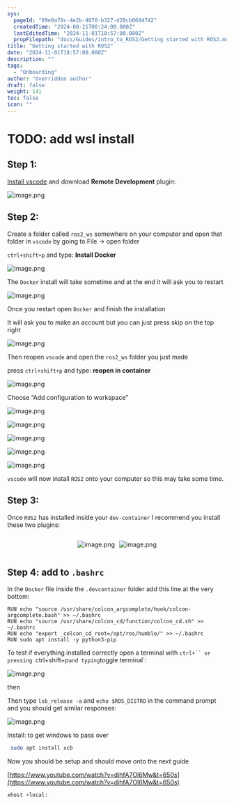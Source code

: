 ```yaml
---
sys:
  pageId: "89e0a78c-4e2b-4070-b327-d28cb0694742"
  createdTime: "2024-08-21T00:24:00.000Z"
  lastEditedTime: "2024-11-01T18:57:00.000Z"
  propFilepath: "docs/Guides/intro_to_ROS2/Getting started with ROS2.md"
title: "Getting started with ROS2"
date: "2024-11-01T18:57:00.000Z"
description: ""
tags:
  - "Onboarding"
author: "Overridden author"
draft: false
weight: 141
toc: false
icon: ""
---
```


# TODO: add wsl install

## Step 1:

[Install vscode](https://code.visualstudio.com/download) and download **Remote Development** plugin:

![image.png](https://prod-files-secure.s3.us-west-2.amazonaws.com/d518164a-d88e-44d1-a4ee-3adb3bd8bce0/efb52993-1881-4a40-b95e-6f020334f022/image.png?X-Amz-Algorithm=AWS4-HMAC-SHA256&X-Amz-Content-Sha256=UNSIGNED-PAYLOAD&X-Amz-Credential=ASIAZI2LB466QODP7YIP%2F20250212%2Fus-west-2%2Fs3%2Faws4_request&X-Amz-Date=20250212T200836Z&X-Amz-Expires=3600&X-Amz-Security-Token=IQoJb3JpZ2luX2VjENz%2F%2F%2F%2F%2F%2F%2F%2F%2F%2FwEaCXVzLXdlc3QtMiJHMEUCIBJ6L8rMQkT5SrwevkPlXD4SJMOQ2PPqfOxIAPHSSbliAiEAvQE9yI8Hk496Ewd9nQgHngvg58zUF07Hb8KyFsyZQb4qiAQI9f%2F%2F%2F%2F%2F%2F%2F%2F%2F%2FARAAGgw2Mzc0MjMxODM4MDUiDDI2RfCq3K7krcnxASrcA5VSJy%2BQ1mJkGRD2vC04EBFh4nnAYQUanmgyTVqPLqxxyskxWykz8gUI2KBKWUi1nifUxqS7SK8o%2BQiZcl4M55iMPuR5cs0fOv5L%2FmNIDozMv4KVeEEx9pjjSS9ese7xniYLnyl%2BHDpGWJJXXVmFeb9z4bIhMCtsRy5mM%2B7MBjEw7vle8k8lJx5liG4JEB33scM%2FicK0plD3Bo%2FobWujZ38tyqPdUfhEu2botdNmhmg0SRHMfP56yRNgub3XjnTrXeI96AZ1auH8XrWzUhTDU0vOK9%2FJWK8S8lKiMi2kt8G8aGS%2FX9UjtnlXmW4IhQUE1Swq3ZDpCmes9riHQVhgPe%2B8EhMh9PdxdcSi9%2BT91WkPGJ6nm15zbO5XLsgAFlB1ER9maARZf7gcDlVd0aCXRbuVCccFroXwVj%2F%2FajJlUCx58iG2dBL6E2jYgBgOKaK8j0fUfAuDMVBgvFbLCYnYuB0%2Fh%2F%2BlMt%2Bg%2BPS590YFq%2BL12OwMfYcj9su1BpdXuJV02eLqPbKf9G3XOHjqyZuHL4d0xokxBOWZlV%2FSX163O4Iqd2veiCHaWtj7lLfMNoEV6X9lGLAn08cmoYqCUhcfJahHhvDvH1%2FwTqzeFTw1NzKloYJBMQ2Zq2y984GFMNDzs70GOqUBDKfE%2B8BkJrz6wuzJJ7kONtXAZr76j%2F4locSYTEA3wo8%2F0TJQnnuLH9VtTnrT3X%2BhAmNnVgZERshRBg%2FYni%2BfqPC8PCjEtxmwxbGhtFsCtHR17Qz1QiUE%2Fr4dFuSEayzIsr%2F3FikVUO9cu5emPUIR2S29qf5l7S3sJmCIwfjRn4dGR685DWbaj51CnsKKamThGzvMLJVL86my7TpivoQ9KRfaslZo&X-Amz-Signature=0c47c6dc9f547144a8a02c45c445240c9dabb6d500988f036b76ab0c808ebcc7&X-Amz-SignedHeaders=host&x-id=GetObject)

## Step 2:

Create a folder called `ros2_ws` somewhere on your computer and open that folder in `vscode` by going to File → open folder 

`ctrl+shift+p` and type: **Install Docker**

![image.png](https://prod-files-secure.s3.us-west-2.amazonaws.com/d518164a-d88e-44d1-a4ee-3adb3bd8bce0/2269dc0e-1cd5-47ff-bceb-c04ad9b2eab0/image.png?X-Amz-Algorithm=AWS4-HMAC-SHA256&X-Amz-Content-Sha256=UNSIGNED-PAYLOAD&X-Amz-Credential=ASIAZI2LB466QODP7YIP%2F20250212%2Fus-west-2%2Fs3%2Faws4_request&X-Amz-Date=20250212T200836Z&X-Amz-Expires=3600&X-Amz-Security-Token=IQoJb3JpZ2luX2VjENz%2F%2F%2F%2F%2F%2F%2F%2F%2F%2FwEaCXVzLXdlc3QtMiJHMEUCIBJ6L8rMQkT5SrwevkPlXD4SJMOQ2PPqfOxIAPHSSbliAiEAvQE9yI8Hk496Ewd9nQgHngvg58zUF07Hb8KyFsyZQb4qiAQI9f%2F%2F%2F%2F%2F%2F%2F%2F%2F%2FARAAGgw2Mzc0MjMxODM4MDUiDDI2RfCq3K7krcnxASrcA5VSJy%2BQ1mJkGRD2vC04EBFh4nnAYQUanmgyTVqPLqxxyskxWykz8gUI2KBKWUi1nifUxqS7SK8o%2BQiZcl4M55iMPuR5cs0fOv5L%2FmNIDozMv4KVeEEx9pjjSS9ese7xniYLnyl%2BHDpGWJJXXVmFeb9z4bIhMCtsRy5mM%2B7MBjEw7vle8k8lJx5liG4JEB33scM%2FicK0plD3Bo%2FobWujZ38tyqPdUfhEu2botdNmhmg0SRHMfP56yRNgub3XjnTrXeI96AZ1auH8XrWzUhTDU0vOK9%2FJWK8S8lKiMi2kt8G8aGS%2FX9UjtnlXmW4IhQUE1Swq3ZDpCmes9riHQVhgPe%2B8EhMh9PdxdcSi9%2BT91WkPGJ6nm15zbO5XLsgAFlB1ER9maARZf7gcDlVd0aCXRbuVCccFroXwVj%2F%2FajJlUCx58iG2dBL6E2jYgBgOKaK8j0fUfAuDMVBgvFbLCYnYuB0%2Fh%2F%2BlMt%2Bg%2BPS590YFq%2BL12OwMfYcj9su1BpdXuJV02eLqPbKf9G3XOHjqyZuHL4d0xokxBOWZlV%2FSX163O4Iqd2veiCHaWtj7lLfMNoEV6X9lGLAn08cmoYqCUhcfJahHhvDvH1%2FwTqzeFTw1NzKloYJBMQ2Zq2y984GFMNDzs70GOqUBDKfE%2B8BkJrz6wuzJJ7kONtXAZr76j%2F4locSYTEA3wo8%2F0TJQnnuLH9VtTnrT3X%2BhAmNnVgZERshRBg%2FYni%2BfqPC8PCjEtxmwxbGhtFsCtHR17Qz1QiUE%2Fr4dFuSEayzIsr%2F3FikVUO9cu5emPUIR2S29qf5l7S3sJmCIwfjRn4dGR685DWbaj51CnsKKamThGzvMLJVL86my7TpivoQ9KRfaslZo&X-Amz-Signature=cd3ffb2f9bee2881eff8f720d4ef8957e402f45d0c3dba301fdc200cb8a806c9&X-Amz-SignedHeaders=host&x-id=GetObject)

The `Docker` install will take sometime and at the end it will ask you to restart

![image.png](https://prod-files-secure.s3.us-west-2.amazonaws.com/d518164a-d88e-44d1-a4ee-3adb3bd8bce0/ed233f78-be33-4b1f-b89c-9c346c0e961e/image.png?X-Amz-Algorithm=AWS4-HMAC-SHA256&X-Amz-Content-Sha256=UNSIGNED-PAYLOAD&X-Amz-Credential=ASIAZI2LB466QODP7YIP%2F20250212%2Fus-west-2%2Fs3%2Faws4_request&X-Amz-Date=20250212T200836Z&X-Amz-Expires=3600&X-Amz-Security-Token=IQoJb3JpZ2luX2VjENz%2F%2F%2F%2F%2F%2F%2F%2F%2F%2FwEaCXVzLXdlc3QtMiJHMEUCIBJ6L8rMQkT5SrwevkPlXD4SJMOQ2PPqfOxIAPHSSbliAiEAvQE9yI8Hk496Ewd9nQgHngvg58zUF07Hb8KyFsyZQb4qiAQI9f%2F%2F%2F%2F%2F%2F%2F%2F%2F%2FARAAGgw2Mzc0MjMxODM4MDUiDDI2RfCq3K7krcnxASrcA5VSJy%2BQ1mJkGRD2vC04EBFh4nnAYQUanmgyTVqPLqxxyskxWykz8gUI2KBKWUi1nifUxqS7SK8o%2BQiZcl4M55iMPuR5cs0fOv5L%2FmNIDozMv4KVeEEx9pjjSS9ese7xniYLnyl%2BHDpGWJJXXVmFeb9z4bIhMCtsRy5mM%2B7MBjEw7vle8k8lJx5liG4JEB33scM%2FicK0plD3Bo%2FobWujZ38tyqPdUfhEu2botdNmhmg0SRHMfP56yRNgub3XjnTrXeI96AZ1auH8XrWzUhTDU0vOK9%2FJWK8S8lKiMi2kt8G8aGS%2FX9UjtnlXmW4IhQUE1Swq3ZDpCmes9riHQVhgPe%2B8EhMh9PdxdcSi9%2BT91WkPGJ6nm15zbO5XLsgAFlB1ER9maARZf7gcDlVd0aCXRbuVCccFroXwVj%2F%2FajJlUCx58iG2dBL6E2jYgBgOKaK8j0fUfAuDMVBgvFbLCYnYuB0%2Fh%2F%2BlMt%2Bg%2BPS590YFq%2BL12OwMfYcj9su1BpdXuJV02eLqPbKf9G3XOHjqyZuHL4d0xokxBOWZlV%2FSX163O4Iqd2veiCHaWtj7lLfMNoEV6X9lGLAn08cmoYqCUhcfJahHhvDvH1%2FwTqzeFTw1NzKloYJBMQ2Zq2y984GFMNDzs70GOqUBDKfE%2B8BkJrz6wuzJJ7kONtXAZr76j%2F4locSYTEA3wo8%2F0TJQnnuLH9VtTnrT3X%2BhAmNnVgZERshRBg%2FYni%2BfqPC8PCjEtxmwxbGhtFsCtHR17Qz1QiUE%2Fr4dFuSEayzIsr%2F3FikVUO9cu5emPUIR2S29qf5l7S3sJmCIwfjRn4dGR685DWbaj51CnsKKamThGzvMLJVL86my7TpivoQ9KRfaslZo&X-Amz-Signature=302dca057107f06c00cbd31f851715af7c211c9ab8467e92e6bfbc8ed7d1518e&X-Amz-SignedHeaders=host&x-id=GetObject)

Once you restart open `Docker` and finish the installation

It will ask you to make an account but you can just press skip on the top right

![image.png](https://prod-files-secure.s3.us-west-2.amazonaws.com/d518164a-d88e-44d1-a4ee-3adb3bd8bce0/21010ad9-1659-4fd9-9f59-9932a09b2a3d/image.png?X-Amz-Algorithm=AWS4-HMAC-SHA256&X-Amz-Content-Sha256=UNSIGNED-PAYLOAD&X-Amz-Credential=ASIAZI2LB466QODP7YIP%2F20250212%2Fus-west-2%2Fs3%2Faws4_request&X-Amz-Date=20250212T200836Z&X-Amz-Expires=3600&X-Amz-Security-Token=IQoJb3JpZ2luX2VjENz%2F%2F%2F%2F%2F%2F%2F%2F%2F%2FwEaCXVzLXdlc3QtMiJHMEUCIBJ6L8rMQkT5SrwevkPlXD4SJMOQ2PPqfOxIAPHSSbliAiEAvQE9yI8Hk496Ewd9nQgHngvg58zUF07Hb8KyFsyZQb4qiAQI9f%2F%2F%2F%2F%2F%2F%2F%2F%2F%2FARAAGgw2Mzc0MjMxODM4MDUiDDI2RfCq3K7krcnxASrcA5VSJy%2BQ1mJkGRD2vC04EBFh4nnAYQUanmgyTVqPLqxxyskxWykz8gUI2KBKWUi1nifUxqS7SK8o%2BQiZcl4M55iMPuR5cs0fOv5L%2FmNIDozMv4KVeEEx9pjjSS9ese7xniYLnyl%2BHDpGWJJXXVmFeb9z4bIhMCtsRy5mM%2B7MBjEw7vle8k8lJx5liG4JEB33scM%2FicK0plD3Bo%2FobWujZ38tyqPdUfhEu2botdNmhmg0SRHMfP56yRNgub3XjnTrXeI96AZ1auH8XrWzUhTDU0vOK9%2FJWK8S8lKiMi2kt8G8aGS%2FX9UjtnlXmW4IhQUE1Swq3ZDpCmes9riHQVhgPe%2B8EhMh9PdxdcSi9%2BT91WkPGJ6nm15zbO5XLsgAFlB1ER9maARZf7gcDlVd0aCXRbuVCccFroXwVj%2F%2FajJlUCx58iG2dBL6E2jYgBgOKaK8j0fUfAuDMVBgvFbLCYnYuB0%2Fh%2F%2BlMt%2Bg%2BPS590YFq%2BL12OwMfYcj9su1BpdXuJV02eLqPbKf9G3XOHjqyZuHL4d0xokxBOWZlV%2FSX163O4Iqd2veiCHaWtj7lLfMNoEV6X9lGLAn08cmoYqCUhcfJahHhvDvH1%2FwTqzeFTw1NzKloYJBMQ2Zq2y984GFMNDzs70GOqUBDKfE%2B8BkJrz6wuzJJ7kONtXAZr76j%2F4locSYTEA3wo8%2F0TJQnnuLH9VtTnrT3X%2BhAmNnVgZERshRBg%2FYni%2BfqPC8PCjEtxmwxbGhtFsCtHR17Qz1QiUE%2Fr4dFuSEayzIsr%2F3FikVUO9cu5emPUIR2S29qf5l7S3sJmCIwfjRn4dGR685DWbaj51CnsKKamThGzvMLJVL86my7TpivoQ9KRfaslZo&X-Amz-Signature=27e4480533a179fbc12691b6f307daf99968ad3817f4e9fbc0623f4aa12d9a97&X-Amz-SignedHeaders=host&x-id=GetObject)

Then reopen `vscode` and open the `ros2_ws` folder you just made

press `ctrl+shift+p` and type: **reopen in container**

![image.png](https://prod-files-secure.s3.us-west-2.amazonaws.com/d518164a-d88e-44d1-a4ee-3adb3bd8bce0/4e93b8c2-41ad-488c-8095-c74205196118/image.png?X-Amz-Algorithm=AWS4-HMAC-SHA256&X-Amz-Content-Sha256=UNSIGNED-PAYLOAD&X-Amz-Credential=ASIAZI2LB466QODP7YIP%2F20250212%2Fus-west-2%2Fs3%2Faws4_request&X-Amz-Date=20250212T200836Z&X-Amz-Expires=3600&X-Amz-Security-Token=IQoJb3JpZ2luX2VjENz%2F%2F%2F%2F%2F%2F%2F%2F%2F%2FwEaCXVzLXdlc3QtMiJHMEUCIBJ6L8rMQkT5SrwevkPlXD4SJMOQ2PPqfOxIAPHSSbliAiEAvQE9yI8Hk496Ewd9nQgHngvg58zUF07Hb8KyFsyZQb4qiAQI9f%2F%2F%2F%2F%2F%2F%2F%2F%2F%2FARAAGgw2Mzc0MjMxODM4MDUiDDI2RfCq3K7krcnxASrcA5VSJy%2BQ1mJkGRD2vC04EBFh4nnAYQUanmgyTVqPLqxxyskxWykz8gUI2KBKWUi1nifUxqS7SK8o%2BQiZcl4M55iMPuR5cs0fOv5L%2FmNIDozMv4KVeEEx9pjjSS9ese7xniYLnyl%2BHDpGWJJXXVmFeb9z4bIhMCtsRy5mM%2B7MBjEw7vle8k8lJx5liG4JEB33scM%2FicK0plD3Bo%2FobWujZ38tyqPdUfhEu2botdNmhmg0SRHMfP56yRNgub3XjnTrXeI96AZ1auH8XrWzUhTDU0vOK9%2FJWK8S8lKiMi2kt8G8aGS%2FX9UjtnlXmW4IhQUE1Swq3ZDpCmes9riHQVhgPe%2B8EhMh9PdxdcSi9%2BT91WkPGJ6nm15zbO5XLsgAFlB1ER9maARZf7gcDlVd0aCXRbuVCccFroXwVj%2F%2FajJlUCx58iG2dBL6E2jYgBgOKaK8j0fUfAuDMVBgvFbLCYnYuB0%2Fh%2F%2BlMt%2Bg%2BPS590YFq%2BL12OwMfYcj9su1BpdXuJV02eLqPbKf9G3XOHjqyZuHL4d0xokxBOWZlV%2FSX163O4Iqd2veiCHaWtj7lLfMNoEV6X9lGLAn08cmoYqCUhcfJahHhvDvH1%2FwTqzeFTw1NzKloYJBMQ2Zq2y984GFMNDzs70GOqUBDKfE%2B8BkJrz6wuzJJ7kONtXAZr76j%2F4locSYTEA3wo8%2F0TJQnnuLH9VtTnrT3X%2BhAmNnVgZERshRBg%2FYni%2BfqPC8PCjEtxmwxbGhtFsCtHR17Qz1QiUE%2Fr4dFuSEayzIsr%2F3FikVUO9cu5emPUIR2S29qf5l7S3sJmCIwfjRn4dGR685DWbaj51CnsKKamThGzvMLJVL86my7TpivoQ9KRfaslZo&X-Amz-Signature=3d3f3f715dd77d31e2897dcb68c713cb1ffcaf609926bfa9f89059cc27cfb58e&X-Amz-SignedHeaders=host&x-id=GetObject)

Choose “Add configuration to workspace”

![image.png](https://prod-files-secure.s3.us-west-2.amazonaws.com/d518164a-d88e-44d1-a4ee-3adb3bd8bce0/9560b282-5060-4989-ba37-97e7b2c22476/image.png?X-Amz-Algorithm=AWS4-HMAC-SHA256&X-Amz-Content-Sha256=UNSIGNED-PAYLOAD&X-Amz-Credential=ASIAZI2LB466QODP7YIP%2F20250212%2Fus-west-2%2Fs3%2Faws4_request&X-Amz-Date=20250212T200836Z&X-Amz-Expires=3600&X-Amz-Security-Token=IQoJb3JpZ2luX2VjENz%2F%2F%2F%2F%2F%2F%2F%2F%2F%2FwEaCXVzLXdlc3QtMiJHMEUCIBJ6L8rMQkT5SrwevkPlXD4SJMOQ2PPqfOxIAPHSSbliAiEAvQE9yI8Hk496Ewd9nQgHngvg58zUF07Hb8KyFsyZQb4qiAQI9f%2F%2F%2F%2F%2F%2F%2F%2F%2F%2FARAAGgw2Mzc0MjMxODM4MDUiDDI2RfCq3K7krcnxASrcA5VSJy%2BQ1mJkGRD2vC04EBFh4nnAYQUanmgyTVqPLqxxyskxWykz8gUI2KBKWUi1nifUxqS7SK8o%2BQiZcl4M55iMPuR5cs0fOv5L%2FmNIDozMv4KVeEEx9pjjSS9ese7xniYLnyl%2BHDpGWJJXXVmFeb9z4bIhMCtsRy5mM%2B7MBjEw7vle8k8lJx5liG4JEB33scM%2FicK0plD3Bo%2FobWujZ38tyqPdUfhEu2botdNmhmg0SRHMfP56yRNgub3XjnTrXeI96AZ1auH8XrWzUhTDU0vOK9%2FJWK8S8lKiMi2kt8G8aGS%2FX9UjtnlXmW4IhQUE1Swq3ZDpCmes9riHQVhgPe%2B8EhMh9PdxdcSi9%2BT91WkPGJ6nm15zbO5XLsgAFlB1ER9maARZf7gcDlVd0aCXRbuVCccFroXwVj%2F%2FajJlUCx58iG2dBL6E2jYgBgOKaK8j0fUfAuDMVBgvFbLCYnYuB0%2Fh%2F%2BlMt%2Bg%2BPS590YFq%2BL12OwMfYcj9su1BpdXuJV02eLqPbKf9G3XOHjqyZuHL4d0xokxBOWZlV%2FSX163O4Iqd2veiCHaWtj7lLfMNoEV6X9lGLAn08cmoYqCUhcfJahHhvDvH1%2FwTqzeFTw1NzKloYJBMQ2Zq2y984GFMNDzs70GOqUBDKfE%2B8BkJrz6wuzJJ7kONtXAZr76j%2F4locSYTEA3wo8%2F0TJQnnuLH9VtTnrT3X%2BhAmNnVgZERshRBg%2FYni%2BfqPC8PCjEtxmwxbGhtFsCtHR17Qz1QiUE%2Fr4dFuSEayzIsr%2F3FikVUO9cu5emPUIR2S29qf5l7S3sJmCIwfjRn4dGR685DWbaj51CnsKKamThGzvMLJVL86my7TpivoQ9KRfaslZo&X-Amz-Signature=78f7f72e49192c559616d84f6f9a026a5895b27d5e7d1313d430f3f7d677d407&X-Amz-SignedHeaders=host&x-id=GetObject)

![image.png](https://prod-files-secure.s3.us-west-2.amazonaws.com/d518164a-d88e-44d1-a4ee-3adb3bd8bce0/2ee63f81-886b-48e8-a553-dc6e5eac99e4/image.png?X-Amz-Algorithm=AWS4-HMAC-SHA256&X-Amz-Content-Sha256=UNSIGNED-PAYLOAD&X-Amz-Credential=ASIAZI2LB466QODP7YIP%2F20250212%2Fus-west-2%2Fs3%2Faws4_request&X-Amz-Date=20250212T200836Z&X-Amz-Expires=3600&X-Amz-Security-Token=IQoJb3JpZ2luX2VjENz%2F%2F%2F%2F%2F%2F%2F%2F%2F%2FwEaCXVzLXdlc3QtMiJHMEUCIBJ6L8rMQkT5SrwevkPlXD4SJMOQ2PPqfOxIAPHSSbliAiEAvQE9yI8Hk496Ewd9nQgHngvg58zUF07Hb8KyFsyZQb4qiAQI9f%2F%2F%2F%2F%2F%2F%2F%2F%2F%2FARAAGgw2Mzc0MjMxODM4MDUiDDI2RfCq3K7krcnxASrcA5VSJy%2BQ1mJkGRD2vC04EBFh4nnAYQUanmgyTVqPLqxxyskxWykz8gUI2KBKWUi1nifUxqS7SK8o%2BQiZcl4M55iMPuR5cs0fOv5L%2FmNIDozMv4KVeEEx9pjjSS9ese7xniYLnyl%2BHDpGWJJXXVmFeb9z4bIhMCtsRy5mM%2B7MBjEw7vle8k8lJx5liG4JEB33scM%2FicK0plD3Bo%2FobWujZ38tyqPdUfhEu2botdNmhmg0SRHMfP56yRNgub3XjnTrXeI96AZ1auH8XrWzUhTDU0vOK9%2FJWK8S8lKiMi2kt8G8aGS%2FX9UjtnlXmW4IhQUE1Swq3ZDpCmes9riHQVhgPe%2B8EhMh9PdxdcSi9%2BT91WkPGJ6nm15zbO5XLsgAFlB1ER9maARZf7gcDlVd0aCXRbuVCccFroXwVj%2F%2FajJlUCx58iG2dBL6E2jYgBgOKaK8j0fUfAuDMVBgvFbLCYnYuB0%2Fh%2F%2BlMt%2Bg%2BPS590YFq%2BL12OwMfYcj9su1BpdXuJV02eLqPbKf9G3XOHjqyZuHL4d0xokxBOWZlV%2FSX163O4Iqd2veiCHaWtj7lLfMNoEV6X9lGLAn08cmoYqCUhcfJahHhvDvH1%2FwTqzeFTw1NzKloYJBMQ2Zq2y984GFMNDzs70GOqUBDKfE%2B8BkJrz6wuzJJ7kONtXAZr76j%2F4locSYTEA3wo8%2F0TJQnnuLH9VtTnrT3X%2BhAmNnVgZERshRBg%2FYni%2BfqPC8PCjEtxmwxbGhtFsCtHR17Qz1QiUE%2Fr4dFuSEayzIsr%2F3FikVUO9cu5emPUIR2S29qf5l7S3sJmCIwfjRn4dGR685DWbaj51CnsKKamThGzvMLJVL86my7TpivoQ9KRfaslZo&X-Amz-Signature=d52c188f2448edb47abf8459c9eecf3e8fcd7a580a882778e51006a5bbc6a187&X-Amz-SignedHeaders=host&x-id=GetObject)

![image.png](https://prod-files-secure.s3.us-west-2.amazonaws.com/d518164a-d88e-44d1-a4ee-3adb3bd8bce0/ae1580b2-b048-407e-aed9-b584224a7a04/image.png?X-Amz-Algorithm=AWS4-HMAC-SHA256&X-Amz-Content-Sha256=UNSIGNED-PAYLOAD&X-Amz-Credential=ASIAZI2LB466QODP7YIP%2F20250212%2Fus-west-2%2Fs3%2Faws4_request&X-Amz-Date=20250212T200836Z&X-Amz-Expires=3600&X-Amz-Security-Token=IQoJb3JpZ2luX2VjENz%2F%2F%2F%2F%2F%2F%2F%2F%2F%2FwEaCXVzLXdlc3QtMiJHMEUCIBJ6L8rMQkT5SrwevkPlXD4SJMOQ2PPqfOxIAPHSSbliAiEAvQE9yI8Hk496Ewd9nQgHngvg58zUF07Hb8KyFsyZQb4qiAQI9f%2F%2F%2F%2F%2F%2F%2F%2F%2F%2FARAAGgw2Mzc0MjMxODM4MDUiDDI2RfCq3K7krcnxASrcA5VSJy%2BQ1mJkGRD2vC04EBFh4nnAYQUanmgyTVqPLqxxyskxWykz8gUI2KBKWUi1nifUxqS7SK8o%2BQiZcl4M55iMPuR5cs0fOv5L%2FmNIDozMv4KVeEEx9pjjSS9ese7xniYLnyl%2BHDpGWJJXXVmFeb9z4bIhMCtsRy5mM%2B7MBjEw7vle8k8lJx5liG4JEB33scM%2FicK0plD3Bo%2FobWujZ38tyqPdUfhEu2botdNmhmg0SRHMfP56yRNgub3XjnTrXeI96AZ1auH8XrWzUhTDU0vOK9%2FJWK8S8lKiMi2kt8G8aGS%2FX9UjtnlXmW4IhQUE1Swq3ZDpCmes9riHQVhgPe%2B8EhMh9PdxdcSi9%2BT91WkPGJ6nm15zbO5XLsgAFlB1ER9maARZf7gcDlVd0aCXRbuVCccFroXwVj%2F%2FajJlUCx58iG2dBL6E2jYgBgOKaK8j0fUfAuDMVBgvFbLCYnYuB0%2Fh%2F%2BlMt%2Bg%2BPS590YFq%2BL12OwMfYcj9su1BpdXuJV02eLqPbKf9G3XOHjqyZuHL4d0xokxBOWZlV%2FSX163O4Iqd2veiCHaWtj7lLfMNoEV6X9lGLAn08cmoYqCUhcfJahHhvDvH1%2FwTqzeFTw1NzKloYJBMQ2Zq2y984GFMNDzs70GOqUBDKfE%2B8BkJrz6wuzJJ7kONtXAZr76j%2F4locSYTEA3wo8%2F0TJQnnuLH9VtTnrT3X%2BhAmNnVgZERshRBg%2FYni%2BfqPC8PCjEtxmwxbGhtFsCtHR17Qz1QiUE%2Fr4dFuSEayzIsr%2F3FikVUO9cu5emPUIR2S29qf5l7S3sJmCIwfjRn4dGR685DWbaj51CnsKKamThGzvMLJVL86my7TpivoQ9KRfaslZo&X-Amz-Signature=e8f7743d10faf572cddd59b0bb2e95ed61c0d985f213525802447481c6b1c357&X-Amz-SignedHeaders=host&x-id=GetObject)

![image.png](https://prod-files-secure.s3.us-west-2.amazonaws.com/d518164a-d88e-44d1-a4ee-3adb3bd8bce0/53255b28-f75e-430f-b9e3-c0ac8577e42b/image.png?X-Amz-Algorithm=AWS4-HMAC-SHA256&X-Amz-Content-Sha256=UNSIGNED-PAYLOAD&X-Amz-Credential=ASIAZI2LB466QODP7YIP%2F20250212%2Fus-west-2%2Fs3%2Faws4_request&X-Amz-Date=20250212T200836Z&X-Amz-Expires=3600&X-Amz-Security-Token=IQoJb3JpZ2luX2VjENz%2F%2F%2F%2F%2F%2F%2F%2F%2F%2FwEaCXVzLXdlc3QtMiJHMEUCIBJ6L8rMQkT5SrwevkPlXD4SJMOQ2PPqfOxIAPHSSbliAiEAvQE9yI8Hk496Ewd9nQgHngvg58zUF07Hb8KyFsyZQb4qiAQI9f%2F%2F%2F%2F%2F%2F%2F%2F%2F%2FARAAGgw2Mzc0MjMxODM4MDUiDDI2RfCq3K7krcnxASrcA5VSJy%2BQ1mJkGRD2vC04EBFh4nnAYQUanmgyTVqPLqxxyskxWykz8gUI2KBKWUi1nifUxqS7SK8o%2BQiZcl4M55iMPuR5cs0fOv5L%2FmNIDozMv4KVeEEx9pjjSS9ese7xniYLnyl%2BHDpGWJJXXVmFeb9z4bIhMCtsRy5mM%2B7MBjEw7vle8k8lJx5liG4JEB33scM%2FicK0plD3Bo%2FobWujZ38tyqPdUfhEu2botdNmhmg0SRHMfP56yRNgub3XjnTrXeI96AZ1auH8XrWzUhTDU0vOK9%2FJWK8S8lKiMi2kt8G8aGS%2FX9UjtnlXmW4IhQUE1Swq3ZDpCmes9riHQVhgPe%2B8EhMh9PdxdcSi9%2BT91WkPGJ6nm15zbO5XLsgAFlB1ER9maARZf7gcDlVd0aCXRbuVCccFroXwVj%2F%2FajJlUCx58iG2dBL6E2jYgBgOKaK8j0fUfAuDMVBgvFbLCYnYuB0%2Fh%2F%2BlMt%2Bg%2BPS590YFq%2BL12OwMfYcj9su1BpdXuJV02eLqPbKf9G3XOHjqyZuHL4d0xokxBOWZlV%2FSX163O4Iqd2veiCHaWtj7lLfMNoEV6X9lGLAn08cmoYqCUhcfJahHhvDvH1%2FwTqzeFTw1NzKloYJBMQ2Zq2y984GFMNDzs70GOqUBDKfE%2B8BkJrz6wuzJJ7kONtXAZr76j%2F4locSYTEA3wo8%2F0TJQnnuLH9VtTnrT3X%2BhAmNnVgZERshRBg%2FYni%2BfqPC8PCjEtxmwxbGhtFsCtHR17Qz1QiUE%2Fr4dFuSEayzIsr%2F3FikVUO9cu5emPUIR2S29qf5l7S3sJmCIwfjRn4dGR685DWbaj51CnsKKamThGzvMLJVL86my7TpivoQ9KRfaslZo&X-Amz-Signature=d39f679cbdb662240f67363ac7fcffb442ab9bd8436066e3f71570c8834e2b38&X-Amz-SignedHeaders=host&x-id=GetObject)

![image.png](https://prod-files-secure.s3.us-west-2.amazonaws.com/d518164a-d88e-44d1-a4ee-3adb3bd8bce0/7c562767-5af9-4ffb-97d1-327bcdf4ee00/image.png?X-Amz-Algorithm=AWS4-HMAC-SHA256&X-Amz-Content-Sha256=UNSIGNED-PAYLOAD&X-Amz-Credential=ASIAZI2LB466QODP7YIP%2F20250212%2Fus-west-2%2Fs3%2Faws4_request&X-Amz-Date=20250212T200836Z&X-Amz-Expires=3600&X-Amz-Security-Token=IQoJb3JpZ2luX2VjENz%2F%2F%2F%2F%2F%2F%2F%2F%2F%2FwEaCXVzLXdlc3QtMiJHMEUCIBJ6L8rMQkT5SrwevkPlXD4SJMOQ2PPqfOxIAPHSSbliAiEAvQE9yI8Hk496Ewd9nQgHngvg58zUF07Hb8KyFsyZQb4qiAQI9f%2F%2F%2F%2F%2F%2F%2F%2F%2F%2FARAAGgw2Mzc0MjMxODM4MDUiDDI2RfCq3K7krcnxASrcA5VSJy%2BQ1mJkGRD2vC04EBFh4nnAYQUanmgyTVqPLqxxyskxWykz8gUI2KBKWUi1nifUxqS7SK8o%2BQiZcl4M55iMPuR5cs0fOv5L%2FmNIDozMv4KVeEEx9pjjSS9ese7xniYLnyl%2BHDpGWJJXXVmFeb9z4bIhMCtsRy5mM%2B7MBjEw7vle8k8lJx5liG4JEB33scM%2FicK0plD3Bo%2FobWujZ38tyqPdUfhEu2botdNmhmg0SRHMfP56yRNgub3XjnTrXeI96AZ1auH8XrWzUhTDU0vOK9%2FJWK8S8lKiMi2kt8G8aGS%2FX9UjtnlXmW4IhQUE1Swq3ZDpCmes9riHQVhgPe%2B8EhMh9PdxdcSi9%2BT91WkPGJ6nm15zbO5XLsgAFlB1ER9maARZf7gcDlVd0aCXRbuVCccFroXwVj%2F%2FajJlUCx58iG2dBL6E2jYgBgOKaK8j0fUfAuDMVBgvFbLCYnYuB0%2Fh%2F%2BlMt%2Bg%2BPS590YFq%2BL12OwMfYcj9su1BpdXuJV02eLqPbKf9G3XOHjqyZuHL4d0xokxBOWZlV%2FSX163O4Iqd2veiCHaWtj7lLfMNoEV6X9lGLAn08cmoYqCUhcfJahHhvDvH1%2FwTqzeFTw1NzKloYJBMQ2Zq2y984GFMNDzs70GOqUBDKfE%2B8BkJrz6wuzJJ7kONtXAZr76j%2F4locSYTEA3wo8%2F0TJQnnuLH9VtTnrT3X%2BhAmNnVgZERshRBg%2FYni%2BfqPC8PCjEtxmwxbGhtFsCtHR17Qz1QiUE%2Fr4dFuSEayzIsr%2F3FikVUO9cu5emPUIR2S29qf5l7S3sJmCIwfjRn4dGR685DWbaj51CnsKKamThGzvMLJVL86my7TpivoQ9KRfaslZo&X-Amz-Signature=66d287008ddd5d6458f321663a70a9fec93da075c7bc1159ac0129729fe613c1&X-Amz-SignedHeaders=host&x-id=GetObject)

`vscode` will now install `ROS2` onto your computer so this may take some time.

## Step 3:

Once `ROS2` has installed inside your `dev-container` I recommend you install these two plugins:

<div style="display: flex;flex-direction: row; column-gap:10px; max-width: 630px;justify-content: center;">
<div>

![image.png](https://prod-files-secure.s3.us-west-2.amazonaws.com/d518164a-d88e-44d1-a4ee-3adb3bd8bce0/3fc3d550-5a54-4ba1-ba6b-faa01cdb7369/image.png?X-Amz-Algorithm=AWS4-HMAC-SHA256&X-Amz-Content-Sha256=UNSIGNED-PAYLOAD&X-Amz-Credential=ASIAZI2LB466QRCPMUHU%2F20250212%2Fus-west-2%2Fs3%2Faws4_request&X-Amz-Date=20250212T200839Z&X-Amz-Expires=3600&X-Amz-Security-Token=IQoJb3JpZ2luX2VjENz%2F%2F%2F%2F%2F%2F%2F%2F%2F%2FwEaCXVzLXdlc3QtMiJHMEUCIHs3ikdTJlALZG%2ByhNDkmysw1c8irvO%2BcVtsp3TWNeWsAiEAypyPgVO%2BKkvvlZ3Gs%2F2LRGf6sOjz713iwvflEu1rfZsqiAQI9f%2F%2F%2F%2F%2F%2F%2F%2F%2F%2FARAAGgw2Mzc0MjMxODM4MDUiDJ5EJNxL%2FsTCQiaLkyrcA7m94IhvS6jC1H5FNLSeNWWS4nhYQwc0QW5VJ46IzQ0fRGLkb2AfDXIwfl2tZWlVZuxz3PskHwuqzlXKEZHUSpb3Qj4PZ53pBDstxcCll4BVfeHkaomRIEjNNs8f5vQr0zuRM0e24iPCgKEVTickrU2%2FzCsroBfJduaaO%2FWIZ0AnlbPN8rOfaFJqjoR5YPdiKUJvwk0Ne5tzzxKmr0pScw7LEWXpZYBZzf37XqXDKCdQnORalG0M0eYFLYgcY7pusZi2WaIne3UhRyOVt%2FUks7HxMQq8gQARMOAd5Xqd%2FZMjvH2aGyc9lZ4erEWV61NVavbiPMlM1G0vGanXbVdDWgFeHhB85NDD3hxgEjwH08ZqFSmLNWRJ%2BzmRYVDRkH8viTOb3S5IQd3IzLljjwKA2gaaMdClj%2Ffoa03rh7Rc%2FoFSofcGOUdXRJVZ%2BbLwspA4l%2BiLCpnWTjpmYKuNWAE0YvVjzWLLx6ZPJ3%2BoZ5v132lbLd3w0mjlkWE7Nzz1O626H45c%2Fln0nXMe7KM6WcTN4zDHbgJX02MFW%2FI2oqiROA6vlf4bWqHml1262EHb5nnJo4bMFFqj4Mqua8d35LMnhQl9Hj32TVdk%2FAPbNdaBLtjA4jMieqgpjH%2BFrXuPMJ7zs70GOqUB4D5vpBfGBSP6nGMmi3q0PYVs1IKppG1Hc0vyjPmdKDcviLItIlAh1RxqiysnXT7jLrRvlGyqhOSwO%2BMfW3SAi60eAjE3yuM8zMZHu07jqBqdC6PjXIEddEvYgk4GWfdcj1%2Ff7bdNGM5cKMvCOrlEd%2B4RfMOzFOOzXKX05z56Vl4bk9HQLpI1gkxrrIZ9jxCXRgIFd4kCT%2BP%2BBMATbkZE%2FLhOvASr&X-Amz-Signature=7048d5965b29fec2ba66c074ec8d4f72729f329c22a77c8bc4c8886c166d1722&X-Amz-SignedHeaders=host&x-id=GetObject)

</div>
<div>

![image.png](https://prod-files-secure.s3.us-west-2.amazonaws.com/d518164a-d88e-44d1-a4ee-3adb3bd8bce0/d994cc66-13c2-4093-a5a3-f84cf4601a82/image.png?X-Amz-Algorithm=AWS4-HMAC-SHA256&X-Amz-Content-Sha256=UNSIGNED-PAYLOAD&X-Amz-Credential=ASIAZI2LB4663QUZRDVM%2F20250212%2Fus-west-2%2Fs3%2Faws4_request&X-Amz-Date=20250212T200839Z&X-Amz-Expires=3600&X-Amz-Security-Token=IQoJb3JpZ2luX2VjENz%2F%2F%2F%2F%2F%2F%2F%2F%2F%2FwEaCXVzLXdlc3QtMiJGMEQCIBrCj%2FNRgJdbUKsN6L2bhOF0hULP6W%2BMcqKN0dNBmakNAiBJilr%2Bg6cnq7slcUth4oYXim7DiHDNjYTWV8cKciiylCqIBAj1%2F%2F%2F%2F%2F%2F%2F%2F%2F%2F8BEAAaDDYzNzQyMzE4MzgwNSIMyrKMuOMeKUYDVSC%2BKtwDSa6GYqRlKM4PNjyG38x1JQqXmW7vQRpAX8Ew6QFg1P8LtDIzpR4CEBMGhLPbOlZA4bbUSWBN18zNsYhc%2BkC8RFT2H4sQTKhyp6S7oGnNsor1cV08sCMMGuXb9J14KsPaeZbMjynkW7pHMeP14QtTzij2P%2B5c6gWqV2f1WJ4rj2LJWZu1t0qqE%2Fsv%2BKv9dVXkQHpdEOfEsWbvTlnyyatpabzJ97EncxL6LI%2F3%2F2O%2BqBvqLNR0eSX%2BB1y%2F7CBRugdeFduCgexuqOhING3PXSz8pXEls3rHpkW0F70DWhtsEPfhuz58RlcVGVEcy9AEOQgzHYV0JYaF3v2ygFLQVU%2FXodVpGl2ROYFXWAH%2FGgu4IOwc%2BTGoqZ5U26a2Fa%2B8Rssry%2F6TtpwuphGdQuxIsBdkAyPCTFgr9wZnTo%2FuVaChVR4RBb9S1m6BM7aarw24LyWpZTGvLOTFXnDFvXXrA15egY8bPlbBO5DaJdOTEmTXytxiKl59LA9TOwd2UHyjLDFKC5QJORE8PnmjVsSIqeqIWAFR%2FoWG8uGwf0GgvF%2BxpA%2FHt%2BC3th6W8oHHQHt8A0DdPybooAdiNhJsYFsQr%2F%2FsQ89arnKgBgw5HJhjI%2BB7JbUZ55OfLuYgmPy284sw%2BPKzvQY6pgE56HghpUfn%2Fhky1EV%2BHOn1UcVZV28WqKaEjXc65QCsfLhPCfiVltYNMfzSoyBqYBGono4lpyotK3QRQgvkT3c63wbyZx%2FGRWOg4IoBZOBOU6jMIOuRzav8W29vEHBjxD2gq1QFWWi1KJVzzJlqYFZFjMalFysPSSvk8%2F9kRgjSGmw1JwImKu4eWrt3YE2do2kP5jb6LDgJDTT9PJbEIMVCJwiPhD0a&X-Amz-Signature=7365411401a6c4b60ce471af4f1b2de48d8cef98343ef040e2f19bd81eee0b3d&X-Amz-SignedHeaders=host&x-id=GetObject)

</div>
</div>

## Step 4: add to `.bashrc`

In the `Docker` file inside the `.devcontainer` folder add this line at the very bottom: 

```docker
RUN echo "source /usr/share/colcon_argcomplete/hook/colcon-argcomplete.bash" >> ~/.bashrc
RUN echo "source /usr/share/colcon_cd/function/colcon_cd.sh" >> ~/.bashrc
RUN echo "export _colcon_cd_root=/opt/ros/humble/" >> ~/.bashrc
RUN sudo apt install -y python3-pip 
```

To test if everything installed correctly open a terminal with `ctrl+`` or pressing `ctrl+shift+p` and typing `toggle terminal`:

![image.png](https://prod-files-secure.s3.us-west-2.amazonaws.com/d518164a-d88e-44d1-a4ee-3adb3bd8bce0/6a4943d8-b04e-4c02-9a58-775f3384d1a5/image.png?X-Amz-Algorithm=AWS4-HMAC-SHA256&X-Amz-Content-Sha256=UNSIGNED-PAYLOAD&X-Amz-Credential=ASIAZI2LB466QODP7YIP%2F20250212%2Fus-west-2%2Fs3%2Faws4_request&X-Amz-Date=20250212T200836Z&X-Amz-Expires=3600&X-Amz-Security-Token=IQoJb3JpZ2luX2VjENz%2F%2F%2F%2F%2F%2F%2F%2F%2F%2FwEaCXVzLXdlc3QtMiJHMEUCIBJ6L8rMQkT5SrwevkPlXD4SJMOQ2PPqfOxIAPHSSbliAiEAvQE9yI8Hk496Ewd9nQgHngvg58zUF07Hb8KyFsyZQb4qiAQI9f%2F%2F%2F%2F%2F%2F%2F%2F%2F%2FARAAGgw2Mzc0MjMxODM4MDUiDDI2RfCq3K7krcnxASrcA5VSJy%2BQ1mJkGRD2vC04EBFh4nnAYQUanmgyTVqPLqxxyskxWykz8gUI2KBKWUi1nifUxqS7SK8o%2BQiZcl4M55iMPuR5cs0fOv5L%2FmNIDozMv4KVeEEx9pjjSS9ese7xniYLnyl%2BHDpGWJJXXVmFeb9z4bIhMCtsRy5mM%2B7MBjEw7vle8k8lJx5liG4JEB33scM%2FicK0plD3Bo%2FobWujZ38tyqPdUfhEu2botdNmhmg0SRHMfP56yRNgub3XjnTrXeI96AZ1auH8XrWzUhTDU0vOK9%2FJWK8S8lKiMi2kt8G8aGS%2FX9UjtnlXmW4IhQUE1Swq3ZDpCmes9riHQVhgPe%2B8EhMh9PdxdcSi9%2BT91WkPGJ6nm15zbO5XLsgAFlB1ER9maARZf7gcDlVd0aCXRbuVCccFroXwVj%2F%2FajJlUCx58iG2dBL6E2jYgBgOKaK8j0fUfAuDMVBgvFbLCYnYuB0%2Fh%2F%2BlMt%2Bg%2BPS590YFq%2BL12OwMfYcj9su1BpdXuJV02eLqPbKf9G3XOHjqyZuHL4d0xokxBOWZlV%2FSX163O4Iqd2veiCHaWtj7lLfMNoEV6X9lGLAn08cmoYqCUhcfJahHhvDvH1%2FwTqzeFTw1NzKloYJBMQ2Zq2y984GFMNDzs70GOqUBDKfE%2B8BkJrz6wuzJJ7kONtXAZr76j%2F4locSYTEA3wo8%2F0TJQnnuLH9VtTnrT3X%2BhAmNnVgZERshRBg%2FYni%2BfqPC8PCjEtxmwxbGhtFsCtHR17Qz1QiUE%2Fr4dFuSEayzIsr%2F3FikVUO9cu5emPUIR2S29qf5l7S3sJmCIwfjRn4dGR685DWbaj51CnsKKamThGzvMLJVL86my7TpivoQ9KRfaslZo&X-Amz-Signature=10d17f5f9491c72af4f48c6e7dc1d6fce45979f53886afb75a37f3e6d15ac65a&X-Amz-SignedHeaders=host&x-id=GetObject)

then 

Then type `lsb_release -a` and `echo $ROS_DISTRO` in the command prompt and you should get similar responses:

![image.png](https://prod-files-secure.s3.us-west-2.amazonaws.com/d518164a-d88e-44d1-a4ee-3adb3bd8bce0/3e635dec-a805-4e85-8b9e-d000e5b71a4e/image.png?X-Amz-Algorithm=AWS4-HMAC-SHA256&X-Amz-Content-Sha256=UNSIGNED-PAYLOAD&X-Amz-Credential=ASIAZI2LB466QODP7YIP%2F20250212%2Fus-west-2%2Fs3%2Faws4_request&X-Amz-Date=20250212T200836Z&X-Amz-Expires=3600&X-Amz-Security-Token=IQoJb3JpZ2luX2VjENz%2F%2F%2F%2F%2F%2F%2F%2F%2F%2FwEaCXVzLXdlc3QtMiJHMEUCIBJ6L8rMQkT5SrwevkPlXD4SJMOQ2PPqfOxIAPHSSbliAiEAvQE9yI8Hk496Ewd9nQgHngvg58zUF07Hb8KyFsyZQb4qiAQI9f%2F%2F%2F%2F%2F%2F%2F%2F%2F%2FARAAGgw2Mzc0MjMxODM4MDUiDDI2RfCq3K7krcnxASrcA5VSJy%2BQ1mJkGRD2vC04EBFh4nnAYQUanmgyTVqPLqxxyskxWykz8gUI2KBKWUi1nifUxqS7SK8o%2BQiZcl4M55iMPuR5cs0fOv5L%2FmNIDozMv4KVeEEx9pjjSS9ese7xniYLnyl%2BHDpGWJJXXVmFeb9z4bIhMCtsRy5mM%2B7MBjEw7vle8k8lJx5liG4JEB33scM%2FicK0plD3Bo%2FobWujZ38tyqPdUfhEu2botdNmhmg0SRHMfP56yRNgub3XjnTrXeI96AZ1auH8XrWzUhTDU0vOK9%2FJWK8S8lKiMi2kt8G8aGS%2FX9UjtnlXmW4IhQUE1Swq3ZDpCmes9riHQVhgPe%2B8EhMh9PdxdcSi9%2BT91WkPGJ6nm15zbO5XLsgAFlB1ER9maARZf7gcDlVd0aCXRbuVCccFroXwVj%2F%2FajJlUCx58iG2dBL6E2jYgBgOKaK8j0fUfAuDMVBgvFbLCYnYuB0%2Fh%2F%2BlMt%2Bg%2BPS590YFq%2BL12OwMfYcj9su1BpdXuJV02eLqPbKf9G3XOHjqyZuHL4d0xokxBOWZlV%2FSX163O4Iqd2veiCHaWtj7lLfMNoEV6X9lGLAn08cmoYqCUhcfJahHhvDvH1%2FwTqzeFTw1NzKloYJBMQ2Zq2y984GFMNDzs70GOqUBDKfE%2B8BkJrz6wuzJJ7kONtXAZr76j%2F4locSYTEA3wo8%2F0TJQnnuLH9VtTnrT3X%2BhAmNnVgZERshRBg%2FYni%2BfqPC8PCjEtxmwxbGhtFsCtHR17Qz1QiUE%2Fr4dFuSEayzIsr%2F3FikVUO9cu5emPUIR2S29qf5l7S3sJmCIwfjRn4dGR685DWbaj51CnsKKamThGzvMLJVL86my7TpivoQ9KRfaslZo&X-Amz-Signature=8a40e677ef8e0a2749eef1dfc4c003bfa981172979f4dfdf2e6e84ff78f04b51&X-Amz-SignedHeaders=host&x-id=GetObject)

Install:  to get windows to pass over

```bash
 sudo apt install xcb
```

Now you should be setup and should move onto the next guide 

[https://www.youtube.com/watch?v=dihfA7Ol6Mw&t=650s](https://www.youtube.com/watch?v=dihfA7Ol6Mw&t=650s)

```python
xhost +local:
```
